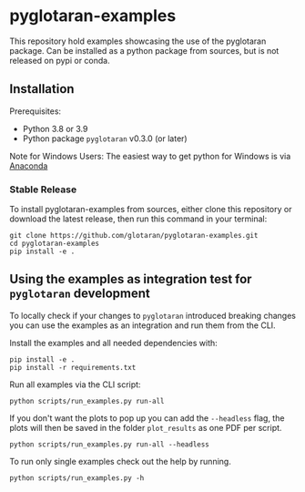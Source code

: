 # pyglotaran-examples

This repository hold examples showcasing the use of the pyglotaran package.
Can be installed as a python package from sources, but is not released on pypi or conda.

## Installation

Prerequisites:

- Python 3.8 or 3.9
- Python package `pyglotaran` v0.3.0 (or later)

Note for Windows Users: The easiest way to get python for Windows is via [Anaconda](https://www.anaconda.com/)

### Stable Release

To install pyglotaran-examples from sources, either clone this repository or download the latest release, then run this command in your terminal:

```shell
git clone https://github.com/glotaran/pyglotaran-examples.git
cd pyglotaran-examples
pip install -e .
```

## Using the examples as integration test for `pyglotaran` development

To locally check if your changes to `pyglotaran` introduced breaking changes
you can use the examples as an integration and run them from the CLI.

Install the examples and all needed dependencies with:

```console
pip install -e .
pip install -r requirements.txt
```

Run all examples via the CLI script:

```console
python scripts/run_examples.py run-all
```

If you don't want the plots to pop up you can add the `--headless` flag,
the plots will then be saved in the folder `plot_results` as one PDF per script.

```console
python scripts/run_examples.py run-all --headless
```

To run only single examples check out the help by running.

```console
python scripts/run_examples.py -h
```
